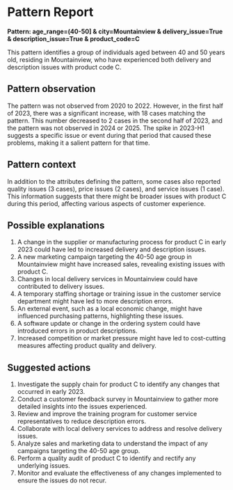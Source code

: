 # Pattern Report

**Pattern: age_range=(40-50] & city=Mountainview & delivery_issue=True & description_issue=True & product_code=C**

This pattern identifies a group of individuals aged between 40 and 50 years old, residing in Mountainview, who have experienced both delivery and description issues with product code C.

## Pattern observation

The pattern was not observed from 2020 to 2022. However, in the first half of 2023, there was a significant increase, with 18 cases matching the pattern. This number decreased to 2 cases in the second half of 2023, and the pattern was not observed in 2024 or 2025. The spike in 2023-H1 suggests a specific issue or event during that period that caused these problems, making it a salient pattern for that time.

## Pattern context

In addition to the attributes defining the pattern, some cases also reported quality issues (3 cases), price issues (2 cases), and service issues (1 case). This information suggests that there might be broader issues with product C during this period, affecting various aspects of customer experience.

## Possible explanations

1. A change in the supplier or manufacturing process for product C in early 2023 could have led to increased delivery and description issues.
2. A new marketing campaign targeting the 40-50 age group in Mountainview might have increased sales, revealing existing issues with product C.
3. Changes in local delivery services in Mountainview could have contributed to delivery issues.
4. A temporary staffing shortage or training issue in the customer service department might have led to more description errors.
5. An external event, such as a local economic change, might have influenced purchasing patterns, highlighting these issues.
6. A software update or change in the ordering system could have introduced errors in product descriptions.
7. Increased competition or market pressure might have led to cost-cutting measures affecting product quality and delivery.

## Suggested actions

1. Investigate the supply chain for product C to identify any changes that occurred in early 2023.
2. Conduct a customer feedback survey in Mountainview to gather more detailed insights into the issues experienced.
3. Review and improve the training program for customer service representatives to reduce description errors.
4. Collaborate with local delivery services to address and resolve delivery issues.
5. Analyze sales and marketing data to understand the impact of any campaigns targeting the 40-50 age group.
6. Perform a quality audit of product C to identify and rectify any underlying issues.
7. Monitor and evaluate the effectiveness of any changes implemented to ensure the issues do not recur.